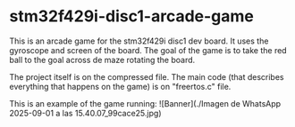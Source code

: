 # stm32f429i-disc1-arcade-game
This is an arcade game for the stm32f429i disc1 dev board. It uses the gyroscope and screen of the board. The goal of the game is to take the red ball to the goal across de maze rotating the board.

The project itself is on the compressed file.
The main code (that describes everything that happens on the game) is on "freertos.c" file.

This is an example of the game running:
![Banner](./Imagen de WhatsApp 2025-09-01 a las 15.40.07_99cace25.jpg)

